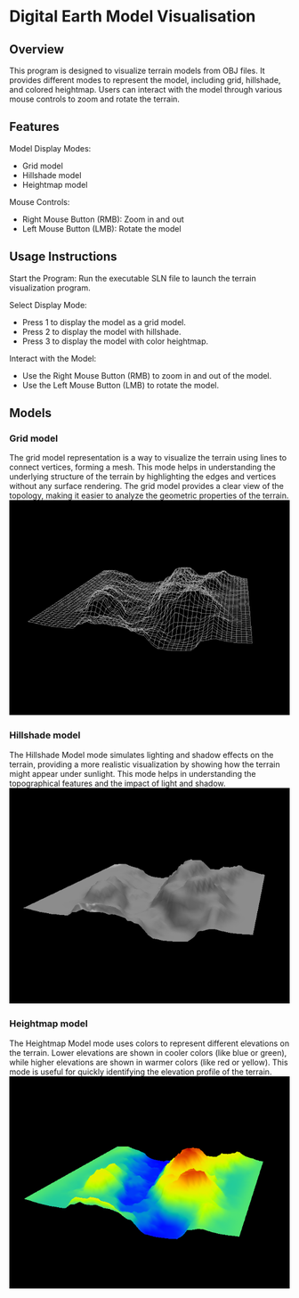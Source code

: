 # Digital Earth Model Visualisation

## Overview
This program is designed to visualize terrain models from OBJ files. It provides different modes to represent the model, including grid, hillshade, and colored heightmap. Users can interact with the model through various mouse controls to zoom and rotate the terrain.

## Features

Model Display Modes:
- Grid model
- Hillshade model
- Heightmap model


Mouse Controls:
- Right Mouse Button (RMB): Zoom in and out
- Left Mouse Button (LMB): Rotate the model

## Usage Instructions

Start the Program: Run the executable SLN file to launch the terrain visualization program.

Select Display Mode:
- Press 1 to display the model as a grid model.
- Press 2 to display the model with hillshade.
- Press 3 to display the model with color heightmap.

Interact with the Model:
- Use the Right Mouse Button (RMB) to zoom in and out of the model.
- Use the Left Mouse Button (LMB) to rotate the model.

## Models 
### Grid model
The grid model representation is a way to visualize the terrain using lines to connect vertices, forming a mesh. This mode helps in understanding the underlying structure of the terrain by highlighting the edges and vertices without any surface rendering. The grid model provides a clear view of the topology, making it easier to analyze the geometric properties of the terrain.
![grid.png](images/grid.png) 

### Hillshade model
The Hillshade Model mode simulates lighting and shadow effects on the terrain, providing a more realistic visualization by showing how the terrain might appear under sunlight. This mode helps in understanding the topographical features and the impact of light and shadow.
![hillshade.png](images/hillshade.png) 

### Heightmap model
The Heightmap Model mode uses colors to represent different elevations on the terrain. Lower elevations are shown in cooler colors (like blue or green), while higher elevations are shown in warmer colors (like red or yellow). This mode is useful for quickly identifying the elevation profile of the terrain.
![height_map.png](images/height_map.png) 
